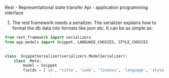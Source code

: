 Rest - Representational state transfer
Api - application programming interface

1. The rest framework needs a serializer. The serializer explains how to format the db data into formats like json etc. It can be as simple as: 
```python
from rest_framework import serializers
from app.models import Snippet, LANGUAGE_CHOICES, STYLE_CHOICES

  
class  SnippetSerializer(serializers.ModelSerializer):
	class  Meta:
		model = Snippet
		fields = ['id', 'title', 'code', 'linenos', 'language', 'style']
```

<!--stackedit_data:
eyJoaXN0b3J5IjpbLTMxNjk4NDY4OSwtMjAzNTI3MTg4OV19
-->